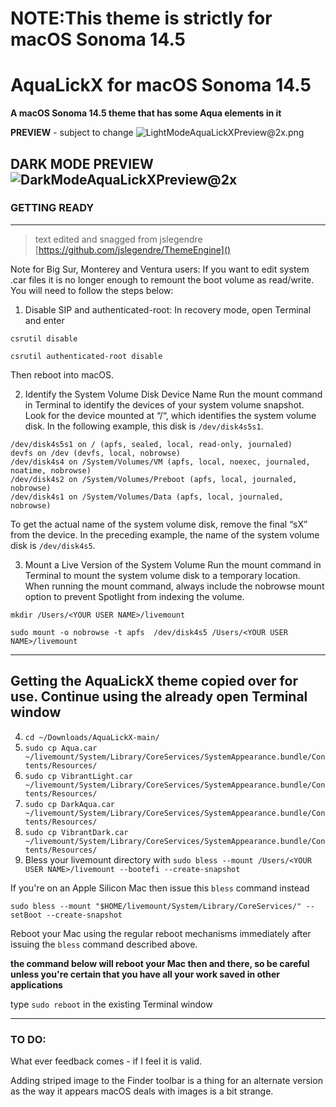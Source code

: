 # NOTE:**This theme is strictly for macOS Sonoma 14.5**

# AquaLickX for macOS Sonoma 14.5
**A macOS Sonoma 14.5 theme that has some Aqua elements in it**

**PREVIEW** - subject to change
![LightModeAquaLickXPreview@2x.png](https://github.com/VisualisationExpo/AquaLickX-Sonoma145Edition/blob/main/LightModeAquaLickXPreview@2x.png?raw=true)

**DARK MODE PREVIEW**
![DarkModeAquaLickXPreview@2x](https://github.com/VisualisationExpo/AquaLickX-Sonoma145Edition/blob/main/DarkModeAquaLickXPreview@2x.png?raw=true)
---

### **GETTING READY**

----

> text edited and snagged from jslegendre [https://github.com/jslegendre/ThemeEngine]()

Note for Big Sur, Monterey and Ventura users:
If you want to edit system .car files it is no longer enough to remount the boot volume as read/write.
You will need to follow the steps below:

1. Disable SIP and authenticated-root:
In recovery mode, open Terminal and enter

`csrutil disable`

`csrutil authenticated-root disable`

Then reboot into macOS.

2. Identify the System Volume Disk Device Name
Run the mount command in Terminal to identify the devices of your system volume snapshot. Look for the device mounted at “/“, which identifies the system volume disk.  In the following example, this disk is `/dev/disk4s5s1`.
```
/dev/disk4s5s1 on / (apfs, sealed, local, read-only, journaled)
devfs on /dev (devfs, local, nobrowse)
/dev/disk4s4 on /System/Volumes/VM (apfs, local, noexec, journaled, noatime, nobrowse)
/dev/disk4s2 on /System/Volumes/Preboot (apfs, local, journaled, nobrowse)
/dev/disk4s1 on /System/Volumes/Data (apfs, local, journaled, nobrowse)
```
To get the actual name of the system volume disk, remove the final “sX” from the device. In the preceding example, the name of the system volume disk is `/dev/disk4s5`.

3. Mount a Live Version of the System Volume
Run the mount command in Terminal to mount the system volume disk to a temporary location. When running the mount command, always include the nobrowse mount option to prevent Spotlight from indexing the volume.

`mkdir /Users/<YOUR USER NAME>/livemount`

`sudo mount -o nobrowse -t apfs  /dev/disk4s5 /Users/<YOUR USER NAME>/livemount`

---

## Getting the AquaLickX theme copied over for use. Continue using the already open Terminal window

4. `cd ~/Downloads/AquaLickX-main/`
5. `sudo cp Aqua.car ~/livemount/System/Library/CoreServices/SystemAppearance.bundle/Contents/Resources/`
6. `sudo cp VibrantLight.car ~/livemount/System/Library/CoreServices/SystemAppearance.bundle/Contents/Resources/`
7. `sudo cp DarkAqua.car ~/livemount/System/Library/CoreServices/SystemAppearance.bundle/Contents/Resources/`
8. `sudo cp VibrantDark.car ~/livemount/System/Library/CoreServices/SystemAppearance.bundle/Contents/Resources/`
9. Bless your livemount directory with `sudo bless --mount /Users/<YOUR USER NAME>/livemount --bootefi --create-snapshot`

If you're on an Apple Silicon Mac then issue this `bless` command instead

`sudo bless --mount "$HOME/livemount/System/Library/CoreServices/" --setBoot --create-snapshot`


Reboot your Mac using the regular reboot mechanisms immediately after issuing the `bless` command described above.

**the command below will reboot your Mac then and there, so be careful unless you're certain that you have all your work saved in other applications** 

type `sudo reboot` in the existing Terminal window

---

### **TO DO:**
What ever feedback comes - if I feel it is valid.

Adding striped image to the Finder toolbar is a thing for an alternate version as the way it appears macOS deals with images is a bit strange.

